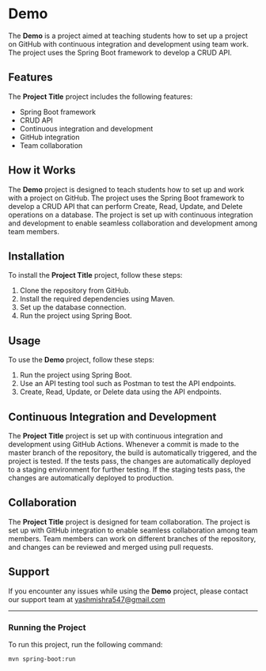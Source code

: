 # Demo

The **Demo** is a project aimed at teaching students how to set up a project on GitHub with continuous integration and development using team work. The project uses the Spring Boot framework to develop a CRUD API.

## Features

The **Project Title** project includes the following features:

- Spring Boot framework
- CRUD API
- Continuous integration and development
- GitHub integration
- Team collaboration

## How it Works

The **Demo** project is designed to teach students how to set up and work with a project on GitHub. The project uses the Spring Boot framework to develop a CRUD API that can perform Create, Read, Update, and Delete operations on a database. The project is set up with continuous integration and development to enable seamless collaboration and development among team members.

## Installation

To install the **Project Title** project, follow these steps:

1. Clone the repository from GitHub.
2. Install the required dependencies using Maven.
3. Set up the database connection.
4. Run the project using Spring Boot.

## Usage

To use the **Demo** project, follow these steps:

1. Run the project using Spring Boot.
2. Use an API testing tool such as Postman to test the API endpoints.
3. Create, Read, Update, or Delete data using the API endpoints.

## Continuous Integration and Development

The **Project Title** project is set up with continuous integration and development using GitHub Actions. Whenever a commit is made to the master branch of the repository, the build is automatically triggered, and the project is tested. If the tests pass, the changes are automatically deployed to a staging environment for further testing. If the staging tests pass, the changes are automatically deployed to production.

## Collaboration

The **Project Title** project is designed for team collaboration. The project is set up with GitHub integration to enable seamless collaboration among team members. Team members can work on different branches of the repository, and changes can be reviewed and merged using pull requests.

## Support

If you encounter any issues while using the **Demo** project, please contact our support team at yashmishra547@gmail.com


---

### Running the Project

To run this project, run the following command:

```bash
mvn spring-boot:run
